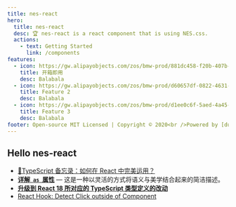```yaml
---
title: nes-react
hero:
  title: nes-react
  desc: 🏆 nes-react is a react component that is using NES.css.
  actions:
    - text: Getting Started
      link: /components
features:
  - icon: https://gw.alipayobjects.com/zos/bmw-prod/881dc458-f20b-407b-947a-95104b5ec82b/k79dm8ih_w144_h144.png
    title: 开箱即用
    desc: Balabala
  - icon: https://gw.alipayobjects.com/zos/bmw-prod/d60657df-0822-4631-9d7c-e7a869c2f21c/k79dmz3q_w126_h126.png
    title: Feature 2
    desc: Balabala
  - icon: https://gw.alipayobjects.com/zos/bmw-prod/d1ee0c6f-5aed-4a45-a507-339a4bfe076c/k7bjsocq_w144_h144.png
    title: Feature 3
    desc: Balabala
footer: Open-source MIT Licensed | Copyright © 2020<br />Powered by [dumi](https://d.umijs.org)
---
```


## Hello nes-react

- [🔖TypeScript 备忘录：如何在 React 中完美运用？](https://juejin.cn/post/6910863689260204039)
- **[详解  `as`  属性](https://www.robinwieruch.de/react-as-prop/)** — 这是一种以灵活的方式将语义与美学结合起来的简洁描述。
- **[升级到 React 18 所对应的 TypeScript 类型定义的改动](https://blog.logrocket.com/upgrading-react-18-typescript/)**
- [React Hook: Detect Click outside of Component](https://www.robinwieruch.de/react-hook-detect-click-outside-component/)
